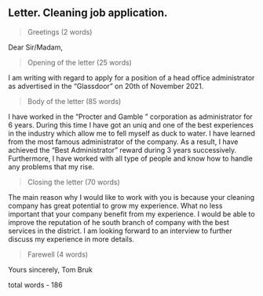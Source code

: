 
## Letter. Cleaning job application.

> Greetings (2 words)  

Dear Sir/Madam,

> Opening of the letter (25 words)  

I am writing with regard to apply for a position of a head office administrator as advertised in the “Glassdoor” on 20th of November 2021.

> Body of the letter (85 words)  

I have worked in the “Procter and Gamble ” corporation as administrator for 6 years. During this time I have got an uniq and one of the best experiences in the industry which allow me to fell myself as duck to water. I have learned from the most famous administrator of the company. As a result, I have achieved the “Best Administrator” reward during 3 years successively.  Furthermore, I have worked with all type of people and know how to handle any problems that my rise.

> Closing the letter (70 words)  

The main reason why I would like to work with you is because your cleaning company has great potential to grow my experience. What no less important that your company benefit from my experience. I would be able to improve the reputation of he south branch of company with the best services in the district. I am looking forward to an interview to further discuss my experience in more details.

> Farewell (4 words)  

Yours sincerely,
Tom Bruk

total words - 186
